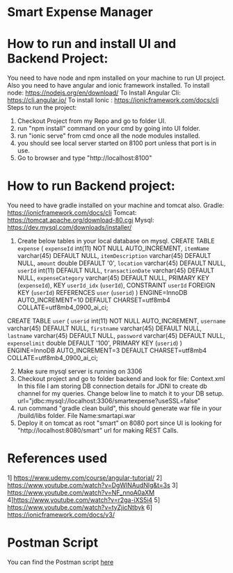 # Smart Expense Manager


# How to run and install UI and Backend Project:
You need to have node and npm installed on your machine to run UI project. Also you need to have angular and ionic framework installed.
To install node: https://nodejs.org/en/download/
To Install Angular Cli: https://cli.angular.io/
To install Ionic : https://ionicframework.com/docs/cli
Steps to run the project:
1. Checkout Project from my Repo and go to folder UI.
2. run "npm install" command on your cmd by going into UI folder.
3. run "ionic serve" from cmd once all the node modules installed.
4. you should see local server started on 8100 port unless that port is in use.
5. Go to browser and type "http://localhost:8100"

# How to run Backend project:
You need to have gradle installed on your machine and tomcat also.
Gradle: https://ionicframework.com/docs/cli
Tomcat: https://tomcat.apache.org/download-80.cgi
Mysql: https://dev.mysql.com/downloads/installer/

1. Create below tables in your local database on mysql. 
CREATE TABLE `expense` (
  `expenseId` int(11) NOT NULL AUTO_INCREMENT,
  `itemName` varchar(45) DEFAULT NULL,
  `itemDescription` varchar(45) DEFAULT NULL,
  `amount` double DEFAULT '0',
  `location` varchar(45) DEFAULT NULL,
  `userId` int(11) DEFAULT NULL,
  `transactionDate` varchar(45) DEFAULT NULL,
  `expenseCategory` varchar(45) DEFAULT NULL,
  PRIMARY KEY (`expenseId`),
  KEY `userId_idx` (`userId`),
  CONSTRAINT `userId` FOREIGN KEY (`userId`) REFERENCES `user` (`userid`)
) ENGINE=InnoDB AUTO_INCREMENT=10 DEFAULT CHARSET=utf8mb4 COLLATE=utf8mb4_0900_ai_ci;

CREATE TABLE `user` (
  `userid` int(11) NOT NULL AUTO_INCREMENT,
  `username` varchar(45) DEFAULT NULL,
  `firstname` varchar(45) DEFAULT NULL,
  `lastname` varchar(45) DEFAULT NULL,
  `password` varchar(45) DEFAULT NULL,
  `expenselimit` double DEFAULT '100',
  PRIMARY KEY (`userid`)
) ENGINE=InnoDB AUTO_INCREMENT=3 DEFAULT CHARSET=utf8mb4 COLLATE=utf8mb4_0900_ai_ci;

2. Make sure mysql server is running on 3306
3. Checkout project and go to folder backend and look for file: Context.xml
In this file I am storing DB connection details for JDNI to create db channel for my queries. Change below line to match it to your DB setup.
 url="jdbc:mysql://localhost:3306/smartexpense?useSSL=false"
 4. run command "gradle clean build", this should generate war file in your /build/libs folder. File Name:smartapi.war
 5. Deploy it on tomcat as root "smart" on 8080 port since UI is looking for "http://localhost:8080/smart" url for making REST Calls.
 
 
 # References used 
 1] https://www.udemy.com/course/angular-tutorial/
 2] https://www.youtube.com/watch?v=DgWlNAudNlg&t=3s
 3] https://www.youtube.com/watch?v=NF_nnoA0aXM
 4]https://www.youtube.com/watch?v=r2ga-iXS5i4
 5] https://www.youtube.com/watch?v=tyZjicNtbyk
 6] https://ionicframework.com/docs/v3/


# Postman Script

You can find the Postman script [here](https://github.com/nilaynarlawar/Smart-Expense-Manager/blob/master/ExpenseAPI.postman_collection.json)

 


